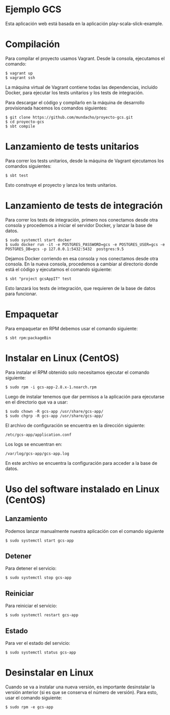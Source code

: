 # Ejemplo GCS

Esta aplicación web está basada en la aplicación play-scala-slick-example.


# Compilación

Para compilar el proyecto usamos Vagrant. Desde la consola, ejecutamos el
comando:

    $ vagrant up
    $ vagrant ssh

La máquina virtual de Vagrant contiene todas las dependencias, incluído Docker,
para ejecutar los tests unitarios y los tests de integración.

Para descargar el código y compilarlo en la máquina de desarrollo provisionada hacemos los
comandos siguientes:

    $ git clone https://github.com/mundacho/proyecto-gcs.git
    $ cd proyecto-gcs
    $ sbt compile

# Lanzamiento de tests unitarios

Para correr los tests unitarios, desde la máquina de Vagrant ejecutamos los comandos
siguientes:

    $ sbt test

Esto construye el proyecto y lanza los tests unitarios.


# Lanzamiento de tests de integración

Para correr los tests de integración, primero nos conectamos desde otra consola
y procedemos a iniciar el servidor Docker, y lanzar la base de datos.

    $ sudo systemctl start docker
    $ sudo docker run -it -e POSTGRES_PASSWORD=gcs -e POSTGRES_USER=gcs -e POSTGRES_DB=gcs -p 127.0.0.1:5432:5432  postgres:9.5


Dejamos Docker corriendo en esa consola y nos conectamos desde otra consola. En
la nueva consola, procedemos a cambiar al directorio donde está el código y
ejecutamos el comando siguiente:

    $ sbt "project gcsAppIT" test

Esto lanzará los tests de integración, que requieren de la base de datos para
funcionar.

# Empaquetar

Para empaquetar en RPM debemos usar el comando siguiente:

    $ sbt rpm:packageBin

# Instalar en Linux (CentOS)

Para instalar el RPM obtenido solo necesitamos ejecutar el comando siguiente:

    $ sudo rpm -i gcs-app-2.8.x-1.noarch.rpm

Luego de instalar tenemos que dar permisos a la aplicación
 para ejecutarse en el directorio que va a usar:

    $ sudo chown -R gcs-app /usr/share/gcs-app/
    $ sudo chgrp -R gcs-app /usr/share/gcs-app/
    
El archivo de configuración se encuentra en la dirección
 siguiente:
 
    /etc/gcs-app/application.conf

Los logs se encuentran en:

    /var/log/gcs-app/gcs-app.log

En este archivo se encuentra la configuración para acceder a la base de datos.

# Uso del software instalado en Linux (CentOS)

## Lanzamiento

Podemos lanzar manualmente nuestra aplicación con el comando siguiente

    $ sudo systemctl start gcs-app

## Detener

Para detener el servicio:

    $ sudo systemctl stop gcs-app
    
## Reiniciar

Para reiniciar el servicio:

    $ sudo systemctl restart gcs-app
    
## Estado

Para ver el estado del servicio:

    $ sudo systemctl status gcs-app
    
# Desinstalar en Linux

Cuando se va a instalar una nueva versión, es importante desinstalar la versión anterior (si es que se conserva el número de versión). Para esto, usar el comando siguiente:

    $ sudo rpm -e gcs-app
